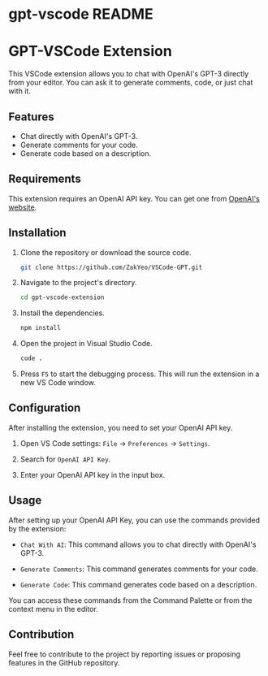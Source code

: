 # gpt-vscode README

# GPT-VSCode Extension

This VSCode extension allows you to chat with OpenAI's GPT-3 directly from your editor. You can ask it to generate comments, code, or just chat with it.

## Features

- Chat directly with OpenAI's GPT-3.
- Generate comments for your code.
- Generate code based on a description.

## Requirements

This extension requires an OpenAI API key. You can get one from [OpenAI's website](https://openai.com/).

## Installation

1. Clone the repository or download the source code.

   ```bash
   git clone https://github.com/ZakYeo/VSCode-GPT.git
   ```

2. Navigate to the project's directory.

   ```bash
   cd gpt-vscode-extension
   ```

3. Install the dependencies.

   ```bash
   npm install
   ```

4. Open the project in Visual Studio Code.

   ```bash
   code .
   ```

5. Press `F5` to start the debugging process. This will run the extension in a new VS Code window.

## Configuration

After installing the extension, you need to set your OpenAI API key.

1. Open VS Code settings: `File` -> `Preferences` -> `Settings`.

2. Search for `OpenAI API Key`.

3. Enter your OpenAI API key in the input box.

## Usage

After setting up your OpenAI API Key, you can use the commands provided by the extension:

- `Chat With AI`: This command allows you to chat directly with OpenAI's GPT-3.

- `Generate Comments`: This command generates comments for your code.

- `Generate Code`: This command generates code based on a description.

You can access these commands from the Command Palette or from the context menu in the editor.

## Contribution

Feel free to contribute to the project by reporting issues or proposing features in the GitHub repository.
